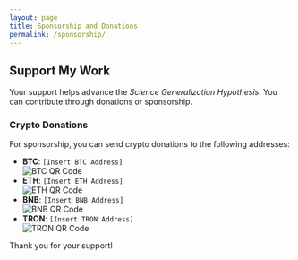 ```yaml
---
layout: page
title: Sponsorship and Donations
permalink: /sponsorship/
---
```

## Support My Work

Your support helps advance the *Science Generalization Hypothesis*. You can contribute through donations or sponsorship.

### Crypto Donations
For sponsorship, you can send crypto donations to the following addresses:

- **BTC**: `[Insert BTC Address]`  
  ![BTC QR Code](/assets/img/btc-qr.png)
- **ETH**: `[Insert ETH Address]`  
  ![ETH QR Code](/assets/img/eth-qr.png)
- **BNB**: `[Insert BNB Address]`  
  ![BNB QR Code](/assets/img/bnb-qr.png)
- **TRON**: `[Insert TRON Address]`  
  ![TRON QR Code](/assets/img/tron-qr.png)

Thank you for your support!
